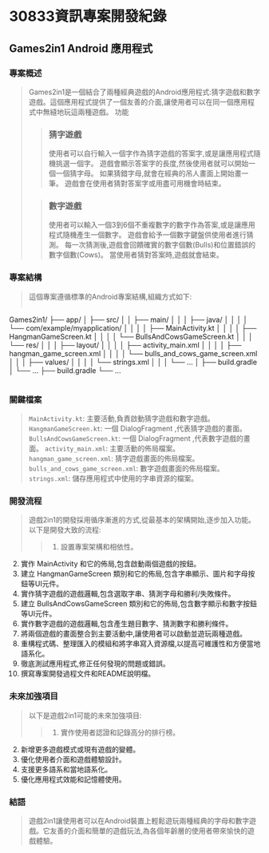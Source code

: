 # 30833資訊專案開發紀錄

## Games2in1 Android 應用程式
### 專案概述
>Games2in1是一個結合了兩種經典遊戲的Android應用程式:猜字遊戲和數字遊戲。這個應用程式提供了一個友善的介面,讓使用者可以在同一個應用程式中無縫地玩這兩種遊戲。
功能
>
>> ### 猜字遊戲
>>
>>使用者可以自行輸入一個字作為猜字遊戲的答案字,或是讓應用程式隨機挑選一個字。
遊戲會顯示答案字的長度,然後使用者就可以開始一個一個猜字母。
如果猜錯字母,就會在經典的吊人畫面上開始畫一筆。
遊戲會在使用者猜對答案字或用盡可用機會時結束。
>
>
>>### 數字遊戲
>>
>>使用者可以輸入一個3到6個不重複數字的數字作為答案,或是讓應用程式隨機產生一個數字。
遊戲會給予一個數字鍵盤供使用者進行猜測。
每一次猜測後,遊戲會回饋確實的數字個數(Bulls)和位置錯誤的數字個數(Cows)。
當使用者猜對答案時,遊戲就會結束。



### 專案結構
>這個專案遵循標準的Android專案結構,組織方式如下:
>```
Games2in1/
├── app/
│   ├── src/
│   │   ├── main/
│   │   │   ├── java/
│   │   │   │   └── com/example/myapplication/
│   │   │   │       ├── MainActivity.kt
│   │   │   │       ├── HangmanGameScreen.kt
│   │   │   │       └── BullsAndCowsGameScreen.kt
│   │   │   └── res/
│   │   │       ├── layout/
│   │   │       │   ├── activity_main.xml
│   │   │       │   ├── hangman_game_screen.xml
│   │   │       │   └── bulls_and_cows_game_screen.xml
│   │   │       ├── values/
│   │   │       │   └── strings.xml
│   │   │       └── ...
│   ├── build.gradle
│   └── ...
├── build.gradle
└── ...
>```
### 關鍵檔案
>`MainActivity.kt`: 主要活動,負責啟動猜字遊戲和數字遊戲。  
`HangmanGameScreen.kt`: 一個 DialogFragment ,代表猜字遊戲的畫面。
`BullsAndCowsGameScreen.kt`: 一個 DialogFragment ,代表數字遊戲的畫面。
`activity_main.xml`: 主要活動的佈局檔案。  
`hangman_game_screen.xml`: 猜字遊戲畫面的佈局檔案。  
`bulls_and_cows_game_screen.xml`: 數字遊戲畫面的佈局檔案。  
`strings.xml`: 儲存應用程式中使用的字串資源的檔案。

### 開發流程
>遊戲2in1的開發採用循序漸進的方式,從最基本的架構開始,逐步加入功能。以下是開發大致的流程:
>
>>1. 設置專案架構和相依性。
2. 實作 MainActivity 和它的佈局,包含啟動兩個遊戲的按鈕。
3. 建立 HangmanGameScreen 類別和它的佈局,包含字串顯示、圖片和字母按鈕等UI元件。
4. 實作猜字遊戲的遊戲邏輯,包含選取字串、猜測字母和勝利/失敗條件。
5. 建立 BullsAndCowsGameScreen 類別和它的佈局,包含數字顯示和數字按鈕等UI元件。
6. 實作數字遊戲的遊戲邏輯,包含產生題目數字、猜測數字和勝利條件。
7. 將兩個遊戲的畫面整合到主要活動中,讓使用者可以啟動並遊玩兩種遊戲。
8. 重構程式碼、整理匯入的模組和將字串寫入資源檔,以提高可維護性和方便當地語系化。
9. 徹底測試應用程式,修正任何發現的問題或錯誤。
10. 撰寫專案開發過程文件和README說明檔。

### 未來加強項目
>以下是遊戲2in1可能的未來加強項目:
>
>>1. 實作使用者認證和記錄高分的排行榜。
2. 新增更多遊戲模式或現有遊戲的變體。
3. 優化使用者介面和遊戲體驗設計。
4. 支援更多語系和當地語系化。
5. 優化應用程式效能和記憶體使用。

### 結語
>遊戲2in1讓使用者可以在Android裝置上輕鬆遊玩兩種經典的字母和數字遊戲。它友善的介面和簡單的遊戲玩法,為各個年齡層的使用者帶來愉快的遊戲體驗。

